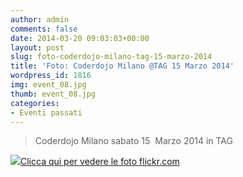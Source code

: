 ```yaml
---
author: admin
comments: false
date: 2014-03-20 09:03:03+00:00
layout: post
slug: foto-coderdojo-milano-tag-15-marzo-2014
title: 'Foto: Coderdojo Milano @TAG 15 Marzo 2014'
wordpress_id: 1816
img: event_08.jpg
thumb: event_08.jpg
categories:
- Eventi passati
---
```


<blockquote>Coderdojo Milano sabato 15  Marzo 2014 in TAG</blockquote>




[![](//coderdojomilano.it/wp-content/uploads/2014/03/dojo_marzo_small.jpg)Clicca qui per vedere le foto flickr.com](//www.flickr.com/photos/98942956@N02/sets/72157642611325223/)
